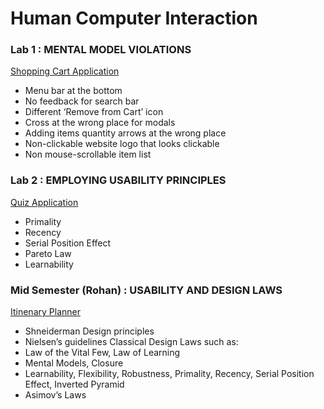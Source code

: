 # Human Computer Interaction

### Lab 1 : **MENTAL MODEL VIOLATIONS**
[Shopping Cart Application](222rohan.github.io/hci-lab/lab1)
- Menu bar at the bottom
- No feedback for search bar
- Different ‘Remove from Cart’ icon
- Cross at the wrong place for modals
- Adding items quantity arrows at the wrong place
- Non-clickable website logo that looks clickable
- Non mouse-scrollable item list

### Lab 2 : **EMPLOYING USABILITY PRINCIPLES**
[Quiz Application](222rohan.github.io/hci-lab/lab2)
- Primality
- Recency
- Serial Position Effect
- Pareto Law
- Learnability

### Mid Semester (Rohan) : **USABILITY AND DESIGN LAWS**
[Itinenary Planner](222rohan.github.io/hci-lab/midsem_rohan)
- Shneiderman Design principles
- Nielsen’s guidelines
Classical Design Laws such as:
- Law of the Vital Few, Law of Learning
- Mental Models, Closure
- Learnability, Flexibility, Robustness, Primality, Recency, Serial Position Effect, Inverted Pyramid
- Asimov’s Laws
